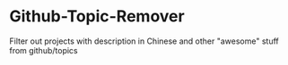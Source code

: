 # Github-Topic-Remover
Filter out projects with description in Chinese and other "awesome" stuff from github/topics
